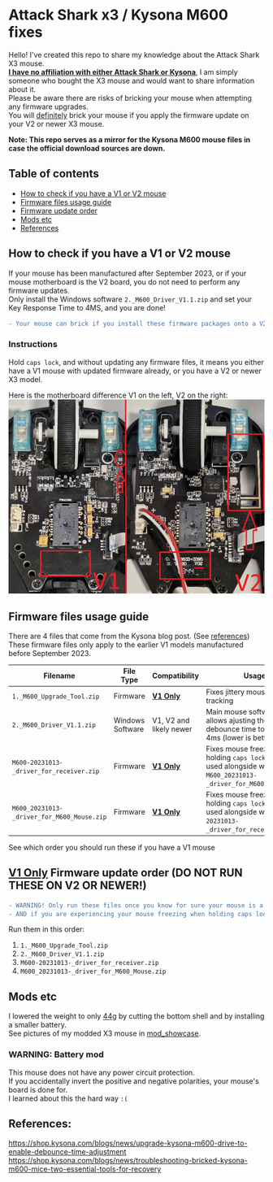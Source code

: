 # Attack Shark x3 / Kysona M600 fixes

Hello! I've created this repo to share my knowledge about the Attack Shark X3 mouse.  
<u>**I have no affiliation with either Attack Shark or Kysona**</u>, I am simply someone who bought the X3 mouse and would want to share information about it.  
Please be aware there are risks of bricking your mouse when attempting any firmware upgrades.  
You will <u>definitely</u> brick your mouse if you apply the firmware update on your V2 or newer X3 mouse.

**Note: This repo serves as a mirror for the Kysona M600 mouse files in case the official download sources are down.**

## Table of contents

- [How to check if you have a V1 or V2 mouse](#how-to-check-if-you-have-a-v1-or-v2-mouse)
- [Firmware files usage guide](#firmware-files-usage-guide)
- [Firmware update order](#v1-only-firmware-update-order-do-not-run-these-on-v2-or-newer)
- [Mods etc](#mods-etc)
- [References](#references)

## How to check if you have a V1 or V2 mouse

If your mouse has been manufactured after September 2023, or if your mouse motherboard is the V2 board, you do not need to perform any firmware updates.  
Only install the Windows software `2._M600_Driver_V1.1.zip` and set your Key Response Time to 4MS, and you are done!

```diff
- Your mouse can brick if you install these firmware packages onto a V2 Attack Shark x3.
```

### Instructions

Hold `caps lock`, and without updating any firmware files, it means you either have a V1 mouse with updated firmware already, or you have a V2 or newer X3 model.

Here is the motherboard difference V1 on the left, V2 on the right:  
<img style='max-height: 400px' src='./img/v1v2diff.png'></img>

## Firmware files usage guide

There are 4 files that come from the Kysona blog post. (See [references](#references))  
These firmware files only apply to the earlier V1 models manufactured before September 2023.

| Filename                                   | File Type        | Compatibility           | Usage                                                                                                                  |
| ------------------------------------------ | ---------------- | ----------------------- | ---------------------------------------------------------------------------------------------------------------------- |
| `1._M600_Upgrade_Tool.zip`                 | Firmware         | <u>**V1 Only**</u>      | Fixes jittery mouse sensor tracking                                                                                    |
| `2._M600_Driver_V1.1.zip`                  | Windows Software | V1, V2 and likely newer | Main mouse software which allows ajusting the mouse debounce time to as low as 4ms (lower is better)                   |
| `M600-20231013-_driver_for_receiver.zip`   | Firmware         | <u>**V1 Only**</u>      | Fixes mouse freezing when holding `caps lock` (Must be used alongside with `M600_20231013-_driver_for_M600_Mouse.zip`) |
| `M600_20231013-_driver_for_M600_Mouse.zip` | Firmware         | <u>**V1 Only**</u>      | Fixes mouse freezing when holding `caps lock` (Must be used alongside with `M600-20231013-_driver_for_receiver.zip`)   |

See which order you should run these if you have a V1 mouse

## <u>**V1 Only**</u> Firmware update order (DO NOT RUN THESE ON V2 OR NEWER!)

```diff
- WARNING! Only run these files once you know for sure your mouse is a V1 board,
- AND if you are experiencing your mouse freezing when holding caps lock!
```

Run them in this order:

1. `1._M600_Upgrade_Tool.zip`
2. `2._M600_Driver_V1.1.zip`
3. `M600-20231013-_driver_for_receiver.zip`
4. `M600_20231013-_driver_for_M600_Mouse.zip`

## Mods etc

I lowered the weight to only <u>44g</u> by cutting the bottom shell and by installing a smaller battery.  
See pictures of my modded X3 mouse in [mod_showcase](./mod_showcase/README.md).

### WARNING: Battery mod

This mouse does not have any power circuit protection.  
If you accidentally invert the positive and negative polarities, your mouse's board is done for.  
I learned about this the hard way `:(`

## References:

https://shop.kysona.com/blogs/news/upgrade-kysona-m600-drive-to-enable-debounce-time-adjustment  
https://shop.kysona.com/blogs/news/troubleshooting-bricked-kysona-m600-mice-two-essential-tools-for-recovery
